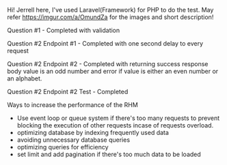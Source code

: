 Hi! Jerrell here, I've used Laravel(Framework) for PHP to do the test. May refer https://imgur.com/a/OmundZa for the images and short description!

Question #1 - Completed with validation

Question #2 Endpoint #1 - Completed with one second delay to every request

Question #2 Endpoint #2 - Completed with returning success response body value is an odd number and error if value is either an even number or an alphabet. 

Question #2 Endpoint #2 Test - Completed 

Ways to increase the performance of the RHM
- Use event loop or queue system if there's too many requests to prevent blocking the execution of other requests incase of requests overload.
- optimizing database by indexing frequently used data
- avoiding unnecessary database queries
- optimizing queries for efficiency
- set limit and add pagination if there's too much data to be loaded
